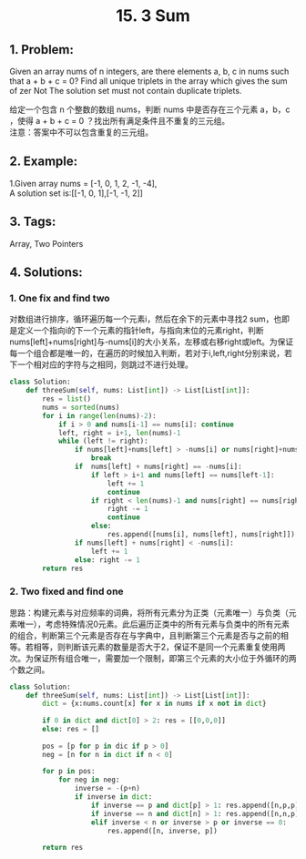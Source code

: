
# <center> 15. 3 Sum</center>

## 1. Problem:
Given an array nums of n integers, are there elements a, b, c in nums such that a + b + c = 0? Find all unique triplets in the array which gives the sum of zer
Not
The solution set must not contain duplicate triplets.

给定一个包含 n 个整数的数组 nums，判断 nums 中是否存在三个元素 a，b，c ，使得 a + b + c = 0 ？找出所有满足条件且不重复的三元组。  
注意：答案中不可以包含重复的三元组。

## 2. Example:
1.Given array nums = [-1, 0, 1, 2, -1, -4],  
A solution set is:[[-1, 0, 1],[-1, -1, 2]]

## 3. Tags:
Array, Two Pointers

## 4. Solutions:
### 1. One fix and find two
对数组进行排序，循环遍历每一个元素i，然后在余下的元素中寻找2 sum，也即是定义一个指向i的下一个元素的指针left，与指向末位的元素right，判断nums[left]+nums[right]与-nums[i]的大小关系，左移或右移right或left。为保证每一个组合都是唯一的，在遍历的时候加入判断，若对于i,left,right分别来说，若下一个相对应的字符与之相同，则跳过不进行处理。


```python
class Solution:
    def threeSum(self, nums: List[int]) -> List[List[int]]:
        res = list()
        nums = sorted(nums)
        for i in range(len(nums)-2):
            if i > 0 and nums[i-1] == nums[i]: continue
            left, right = i+1, len(nums)-1
            while (left != right):
                if nums[left]+nums[left] > -nums[i] or nums[right]+nums[right] < -nums[i]:
                    break
                if  nums[left] + nums[right] == -nums[i]:
                    if left > i+1 and nums[left] == nums[left-1]:
                        left += 1
                        continue
                    if right < len(nums)-1 and nums[right] == nums[right+1]:
                        right -= 1
                        continue
                    else: 
                        res.append([nums[i], nums[left], nums[right]])
                if nums[left] + nums[right] < -nums[i]:
                    left += 1
                else: right -= 1
        return res
```

### 2. Two fixed and find one
思路：构建元素与对应频率的词典，将所有元素分为正类（元素唯一）与负类（元素唯一），考虑特殊情况0元素。此后遍历正类中的所有元素与负类中的所有元素的组合，判断第三个元素是否存在与字典中，且判断第三个元素是否与之前的相等。若相等，则判断该元素的数量是否大于2，保证不是同一个元素重复使用两次。为保证所有组合唯一，需要加一个限制，即第三个元素的大小位于外循环的两个数之间。


```python
class Solution:
    def threeSum(self, nums: List[int]) -> List[List[int]]:
        dict = {x:nums.count[x] for x in nums if x not in dict}
        
        if 0 in dict and dict[0] > 2: res = [[0,0,0]]
        else: res = []
        
        pos = [p for p in dic if p > 0]
        neg = [n for n in dict if n < 0]
        
        for p in pos:
            for neg in neg:
                inverse = -(p+n)
                if inverse in dict:
                    if inverse == p and dict[p] > 1: res.append([n,p,p])
                    if inverse == n and dict[n] > 1: res.append([n,n,p])
                    elif inverse < n or inverse > p or inverse == 0:
                        res.append([n, inverse, p])
        
        return res
```
